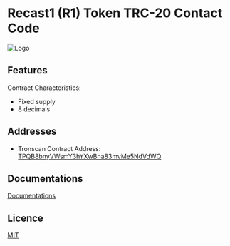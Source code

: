 
# Recast1 (R1) Token TRC-20 Contact Code




![Logo](https://mobile.recast1.org/img/recast1_logo.png)

    
## Features

Contract Characteristics:

- Fixed supply
- 8 decimals
  

## Addresses
- Tronscan Contract Address: [TPQB8bnyVWsmY3hYXwBha83mvMe5NdVdWQ](https://tronscan.org/#/token20/TPQB8bnyVWsmY3hYXwBha83mvMe5NdVdWQ)
## Documentations

[Documentations](https://docs.recast1.org/)

  
## Licence

[MIT](https://choosealicense.com/licenses/mit/)

  